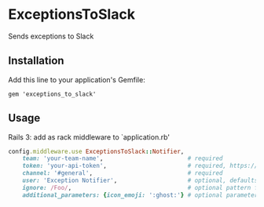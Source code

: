 # ExceptionsToSlack

Sends exceptions to Slack

## Installation

Add this line to your application's Gemfile:

    gem 'exceptions_to_slack'

## Usage

Rails 3: add as rack middleware to `application.rb'

```ruby
config.middleware.use ExceptionsToSlack::Notifier,
    team: 'your-team-name',                        # required
    token: 'your-api-token',                       # required, https://my.slack.com/services/new/incoming-webhook
    channel: '#general',                           # required
    user: 'Exception Notifier',                    # optional, defaults to Notifier
    ignore: /Foo/,                                 # optional pattern for exceptions not to be sent
    additional_parameters: {icon_emoji: ':ghost:'} # optional parameters to send to slack
```

